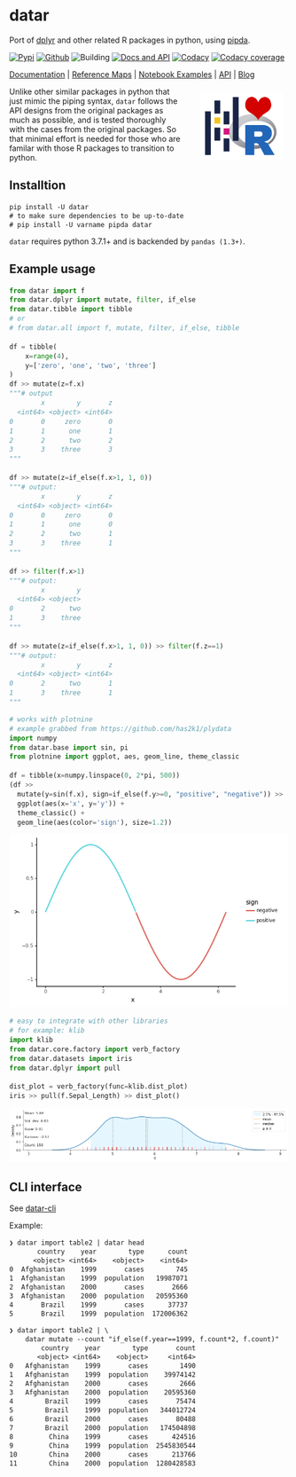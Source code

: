 # datar

Port of [dplyr][2] and other related R packages in python, using [pipda][3].

<!-- badges -->
[![Pypi][6]][7] [![Github][8]][9] ![Building][10] [![Docs and API][11]][5] [![Codacy][12]][13] [![Codacy coverage][14]][13]

[Documentation][5] | [Reference Maps][15] | [Notebook Examples][16] | [API][17] | [Blog][18]

<img width="30%" style="margin: 10px 10px 10px 30px" align="right" src="logo.png">

Unlike other similar packages in python that just mimic the piping syntax, `datar` follows the API designs from the original packages as much as possible, and is tested thoroughly with the cases from the original packages. So that minimal effort is needed for those who are familar with those R packages to transition to python.


## Installtion

```shell
pip install -U datar
# to make sure dependencies to be up-to-date
# pip install -U varname pipda datar
```

`datar` requires python 3.7.1+ and is backended by `pandas (1.3+)`.

## Example usage

```python
from datar import f
from datar.dplyr import mutate, filter, if_else
from datar.tibble import tibble
# or
# from datar.all import f, mutate, filter, if_else, tibble

df = tibble(
    x=range(4),
    y=['zero', 'one', 'two', 'three']
)
df >> mutate(z=f.x)
"""# output
        x        y       z
  <int64> <object> <int64>
0       0     zero       0
1       1      one       1
2       2      two       2
3       3    three       3
"""

df >> mutate(z=if_else(f.x>1, 1, 0))
"""# output:
        x        y       z
  <int64> <object> <int64>
0       0     zero       0
1       1      one       0
2       2      two       1
3       3    three       1
"""

df >> filter(f.x>1)
"""# output:
        x        y
  <int64> <object>
0       2      two
1       3    three
"""

df >> mutate(z=if_else(f.x>1, 1, 0)) >> filter(f.z==1)
"""# output:
        x        y       z
  <int64> <object> <int64>
0       2      two       1
1       3    three       1
"""
```

```python
# works with plotnine
# example grabbed from https://github.com/has2k1/plydata
import numpy
from datar.base import sin, pi
from plotnine import ggplot, aes, geom_line, theme_classic

df = tibble(x=numpy.linspace(0, 2*pi, 500))
(df >>
  mutate(y=sin(f.x), sign=if_else(f.y>=0, "positive", "negative")) >>
  ggplot(aes(x='x', y='y')) +
  theme_classic() +
  geom_line(aes(color='sign'), size=1.2))
```

![example](./example.png)

```python
# easy to integrate with other libraries
# for example: klib
import klib
from datar.core.factory import verb_factory
from datar.datasets import iris
from datar.dplyr import pull

dist_plot = verb_factory(func=klib.dist_plot)
iris >> pull(f.Sepal_Length) >> dist_plot()
```

![example](./example2.png)

## CLI interface

See [datar-cli][19]

Example:
```shell
❯ datar import table2 | datar head
       country    year        type      count
      <object> <int64>    <object>    <int64>
0  Afghanistan    1999       cases        745
1  Afghanistan    1999  population   19987071
2  Afghanistan    2000       cases       2666
3  Afghanistan    2000  population   20595360
4       Brazil    1999       cases      37737
5       Brazil    1999  population  172006362
```

```shell
❯ datar import table2 | \
    datar mutate --count "if_else(f.year==1999, f.count*2, f.count)"
        country    year        type       count
       <object> <int64>    <object>     <int64>
0   Afghanistan    1999       cases        1490
1   Afghanistan    1999  population    39974142
2   Afghanistan    2000       cases        2666
3   Afghanistan    2000  population    20595360
4        Brazil    1999       cases       75474
5        Brazil    1999  population   344012724
6        Brazil    2000       cases       80488
7        Brazil    2000  population   174504898
8         China    1999       cases      424516
9         China    1999  population  2545830544
10        China    2000       cases      213766
11        China    2000  population  1280428583
```

[1]: https://tidyr.tidyverse.org/index.html
[2]: https://dplyr.tidyverse.org/index.html
[3]: https://github.com/pwwang/pipda
[4]: https://tibble.tidyverse.org/index.html
[5]: https://pwwang.github.io/datar/
[6]: https://img.shields.io/pypi/v/datar?style=flat-square
[7]: https://pypi.org/project/datar/
[8]: https://img.shields.io/github/v/tag/pwwang/datar?style=flat-square
[9]: https://github.com/pwwang/datar
[10]: https://img.shields.io/github/workflow/status/pwwang/datar/Build%20and%20Deploy?style=flat-square
[11]: https://img.shields.io/github/workflow/status/pwwang/datar/Build%20Docs?label=Docs&style=flat-square
[12]: https://img.shields.io/codacy/grade/3d9bdff4d7a34bdfb9cd9e254184cb35?style=flat-square
[13]: https://app.codacy.com/gh/pwwang/datar
[14]: https://img.shields.io/codacy/coverage/3d9bdff4d7a34bdfb9cd9e254184cb35?style=flat-square
[15]: https://pwwang.github.io/datar/reference-maps/ALL/
[16]: https://pwwang.github.io/datar/notebooks/across/
[17]: https://pwwang.github.io/datar/api/datar/
[18]: https://pwwang.github.io/datar-blog
[19]: https://github.com/pwwang/datar-cli
